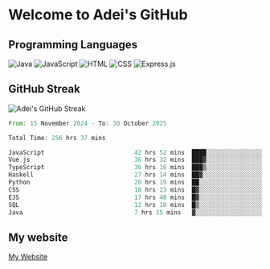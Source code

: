 # Welcome to Adei's GitHub

## Programming Languages
![Java](https://img.shields.io/badge/Java-007396?style=flat-square&logo=java&logoColor=white)
![JavaScript](https://img.shields.io/badge/JavaScript-F7DF1E?style=flat-square&logo=javascript&logoColor=black)
![HTML](https://img.shields.io/badge/HTML-E34F26?style=flat-square&logo=html5&logoColor=white)
![CSS](https://img.shields.io/badge/CSS-1572B6?style=flat-square&logo=css3&logoColor=white)
![Express.js](https://img.shields.io/badge/Express.js-000000?style=flat-square&logo=express&logoColor=white)


## GitHub Streak
![Adei's GitHub Streak](https://github-readme-streak-stats.herokuapp.com/?user=AdeiTamayo&hide_border=true)

<!--START_SECTION:waka-->

```rust
From: 15 November 2024 - To: 30 October 2025

Total Time: 256 hrs 37 mins

JavaScript                         42 hrs 52 mins  ████░░░░░░░░░░░░░░░░░░░░░   16.43 %
Vue.js                             36 hrs 32 mins  ███▓░░░░░░░░░░░░░░░░░░░░░   14.00 %
TypeScript                         36 hrs 16 mins  ███▒░░░░░░░░░░░░░░░░░░░░░   13.90 %
Haskell                            27 hrs 14 mins  ██▓░░░░░░░░░░░░░░░░░░░░░░   10.44 %
Python                             20 hrs 19 mins  ██░░░░░░░░░░░░░░░░░░░░░░░   07.79 %
CSS                                18 hrs 23 mins  █▓░░░░░░░░░░░░░░░░░░░░░░░   07.05 %
EJS                                17 hrs 48 mins  █▓░░░░░░░░░░░░░░░░░░░░░░░   06.83 %
SQL                                12 hrs 18 mins  █▒░░░░░░░░░░░░░░░░░░░░░░░   04.72 %
Java                               7 hrs 15 mins   ▓░░░░░░░░░░░░░░░░░░░░░░░░   02.78 %
```

<!--END_SECTION:waka-->

## My website
[My Website](https://adei.eus)


